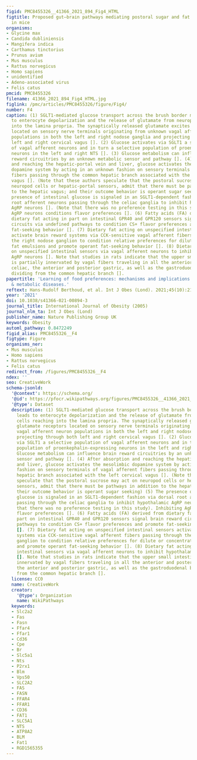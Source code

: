 ```yaml
---
figid: PMC8455326__41366_2021_894_Fig4_HTML
figtitle: Proposed gut–brain pathways mediating postoral sugar and fat appetition
  in mice
organisms:
- Glycine max
- Candida dubliniensis
- Mangifera indica
- Carthamus tinctorius
- Prunus avium
- Mus musculus
- Rattus norvegicus
- Homo sapiens
- unidentified
- Adeno-associated virus
- Felis catus
pmcid: PMC8455326
filename: 41366_2021_894_Fig4_HTML.jpg
figlink: /pmc/articles/PMC8455326/figure/Fig4/
number: F4
caption: (1) SGLT1-mediated glucose transport across the brush border membrane leads
  to enterocyte depolarization and the release of glutamate from neuropod cells reaching
  into the lamina propria. The synaptically released glutamate excites glutamate receptors
  located on sensory nerve terminals originating from unknown vagal afferent neuron
  populations in both the left and right nodose ganglia and projecting through both
  left and right cervical vagus []. (2) Glucose activates via SGLT1 a selective population
  of vagal afferent neurons and in turn a selective population of proenkephalin-expressing
  neurons in the left and right NTS []. (3) Glucose metabolism can influence brain
  reward circuitries by an unknown metabolic sensor and pathway []. (4) After absorption
  and reaching the hepatic-portal vein and liver, glucose activates the mesolimbic
  dopamine system by acting in an unknown fashion on sensory terminals of vagal afferent
  fibers passing through the common hepatic branch associated with the left cervical
  vagus []. (Note that these authors speculate that the postoral sucrose may act on
  neuropod cells or hepatic-portal sensors, admit that there must be pathways in addition
  to the hepatic vagus; and their outcome behavior is operant sugar seeking) (5) The
  presence of intestinal glucose is signaled in an SGLT1-dependent fashion via dorsal
  root afferent neurons passing through the celiac ganglia to inhibit hypothalamic
  AgRP neurons []. (Note that there was no preference testing in this study). Inhibiting
  AgRP neurons conditions flavor preferences []. (6) Fatty acids (FA) derived from
  dietary fat acting in part on intestinal GPR40 and GPR120 sensors signal brain reward
  circuits via undefined pathways to condition CS+ flavor preferences and promote
  fat-seeking behavior []. (7) Dietary fat acting on unspecified intestinal sensors
  activate brain reward systems via CCK-sensitive vagal afferent fibers passing through
  the right nodose ganglion to condition relative preferences for dilute or concentrated
  fat emulsions and promote operant fat-seeking behavior []. (8) Dietary fat acting
  on unspecified intestinal sensors via vagal afferent neurons to inhibit hypothalamic
  AgRP neurons []. Note that studies in rats indicate that the upper small intestine
  is partially innervated by vagal fibers traveling in all the anterior and posterior
  celiac, the anterior and posterior gastric, as well as the gastroduodenal branch
  dividing from the common hepatic branch [].
papertitle: 'Learning of food preferences: mechanisms and implications for obesity
  & metabolic diseases.'
reftext: Hans-Rudolf Berthoud, et al. Int J Obes (Lond). 2021;45(10):2156-2168.
year: '2021'
doi: 10.1038/s41366-021-00894-3
journal_title: International Journal of Obesity (2005)
journal_nlm_ta: Int J Obes (Lond)
publisher_name: Nature Publishing Group UK
keywords: Obesity
automl_pathway: 0.8472249
figid_alias: PMC8455326__F4
figtype: Figure
organisms_ner:
- Mus musculus
- Homo sapiens
- Rattus norvegicus
- Felis catus
redirect_from: /figures/PMC8455326__F4
ndex: ''
seo: CreativeWork
schema-jsonld:
  '@context': https://schema.org/
  '@id': https://pfocr.wikipathways.org/figures/PMC8455326__41366_2021_894_Fig4_HTML.html
  '@type': Dataset
  description: (1) SGLT1-mediated glucose transport across the brush border membrane
    leads to enterocyte depolarization and the release of glutamate from neuropod
    cells reaching into the lamina propria. The synaptically released glutamate excites
    glutamate receptors located on sensory nerve terminals originating from unknown
    vagal afferent neuron populations in both the left and right nodose ganglia and
    projecting through both left and right cervical vagus []. (2) Glucose activates
    via SGLT1 a selective population of vagal afferent neurons and in turn a selective
    population of proenkephalin-expressing neurons in the left and right NTS []. (3)
    Glucose metabolism can influence brain reward circuitries by an unknown metabolic
    sensor and pathway []. (4) After absorption and reaching the hepatic-portal vein
    and liver, glucose activates the mesolimbic dopamine system by acting in an unknown
    fashion on sensory terminals of vagal afferent fibers passing through the common
    hepatic branch associated with the left cervical vagus []. (Note that these authors
    speculate that the postoral sucrose may act on neuropod cells or hepatic-portal
    sensors, admit that there must be pathways in addition to the hepatic vagus; and
    their outcome behavior is operant sugar seeking) (5) The presence of intestinal
    glucose is signaled in an SGLT1-dependent fashion via dorsal root afferent neurons
    passing through the celiac ganglia to inhibit hypothalamic AgRP neurons []. (Note
    that there was no preference testing in this study). Inhibiting AgRP neurons conditions
    flavor preferences []. (6) Fatty acids (FA) derived from dietary fat acting in
    part on intestinal GPR40 and GPR120 sensors signal brain reward circuits via undefined
    pathways to condition CS+ flavor preferences and promote fat-seeking behavior
    []. (7) Dietary fat acting on unspecified intestinal sensors activate brain reward
    systems via CCK-sensitive vagal afferent fibers passing through the right nodose
    ganglion to condition relative preferences for dilute or concentrated fat emulsions
    and promote operant fat-seeking behavior []. (8) Dietary fat acting on unspecified
    intestinal sensors via vagal afferent neurons to inhibit hypothalamic AgRP neurons
    []. Note that studies in rats indicate that the upper small intestine is partially
    innervated by vagal fibers traveling in all the anterior and posterior celiac,
    the anterior and posterior gastric, as well as the gastroduodenal branch dividing
    from the common hepatic branch [].
  license: CC0
  name: CreativeWork
  creator:
    '@type': Organization
    name: WikiPathways
  keywords:
  - Slc2a2
  - Fas
  - Fasn
  - Ffar4
  - Ffar1
  - Cd36
  - Cpe
  - Br
  - Slc5a1
  - Nts
  - P2rx1
  - Blm
  - Vps50
  - SLC2A2
  - FAS
  - FASN
  - FFAR4
  - FFAR1
  - CD36
  - FAT1
  - SLC5A1
  - NTS
  - ATP8A2
  - BLM
  - Fat1
  - RGD1565355
---
```


